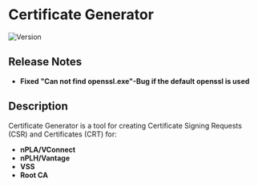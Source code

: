 # Certificate Generator
![Version](https://img.shields.io/badge/version-1.0.2-green.svg)

## Release Notes
- **Fixed "Can not find openssl.exe"-Bug if the default openssl is used**

## Description

Certificate Generator is a tool for creating Certificate Signing Requests (CSR) and Certificates (CRT) for:

- **nPLA/VConnect**
- **nPLH/Vantage**
- **VSS**
- **Root CA**